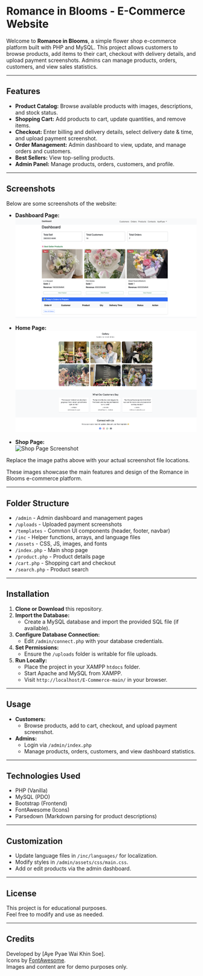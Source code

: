 # Romance in Blooms - E-Commerce Website

Welcome to **Romance in Blooms**, a simple flower shop e-commerce platform built with PHP and MySQL. This project allows customers to browse products, add items to their cart, checkout with delivery details, and upload payment screenshots. Admins can manage products, orders, customers, and view sales statistics.

---

## Features

- **Product Catalog:** Browse available products with images, descriptions, and stock status.
- **Shopping Cart:** Add products to cart, update quantities, and remove items.
- **Checkout:** Enter billing and delivery details, select delivery date & time, and upload payment screenshot.
- **Order Management:** Admin dashboard to view, update, and manage orders and customers.
- **Best Sellers:** View top-selling products.
- **Admin Panel:** Manage products, orders, customers, and profile.

---
## Screenshots

Below are some screenshots of the website:

- **Dashboard Page:**  
  ![Dashboard Screenshot](image/dashboard.png)

- **Home Page:**  
  ![Home Page Screenshot](image/home.png)

- **Shop Page:**  
  ![Shop Page Screenshot](image/shop.png)

Replace the image paths above with your actual screenshot file locations.

These images showcase the main features and design of the Romance in Blooms e-commerce platform.

---

## Folder Structure

- `/admin` - Admin dashboard and management pages
- `/uploads` - Uploaded payment screenshots
- `/templates` - Common UI components (header, footer, navbar)
- `/inc` - Helper functions, arrays, and language files
- `/assets` - CSS, JS, images, and fonts
- `/index.php` - Main shop page
- `/product.php` - Product details page
- `/cart.php` - Shopping cart and checkout
- `/search.php` - Product search

---

## Installation

1. **Clone or Download** this repository.
2. **Import the Database:**  
   - Create a MySQL database and import the provided SQL file (if available).
3. **Configure Database Connection:**  
   - Edit `/admin/connect.php` with your database credentials.
4. **Set Permissions:**  
   - Ensure the `/uploads` folder is writable for file uploads.
5. **Run Locally:**  
   - Place the project in your XAMPP `htdocs` folder.
   - Start Apache and MySQL from XAMPP.
   - Visit `http://localhost/E-Commerce-main/` in your browser.

---

## Usage

- **Customers:**  
  - Browse products, add to cart, checkout, and upload payment screenshot.
- **Admins:**  
  - Login via `/admin/index.php`
  - Manage products, orders, customers, and view dashboard statistics.

---

## Technologies Used

- PHP (Vanilla)
- MySQL (PDO)
- Bootstrap (Frontend)
- FontAwesome (Icons)
- Parsedown (Markdown parsing for product descriptions)

---

## Customization

- Update language files in `/inc/languages/` for localization.
- Modify styles in `/admin/assets/css/main.css`.
- Add or edit products via the admin dashboard.

---

## License

This project is for educational purposes.  
Feel free to modify and use as needed.

---

## Credits

Developed by [Aye Pyae Wai Khin Soe].  
Icons by [FontAwesome](https://fontawesome.com/).  
Images and content are for demo purposes only.
